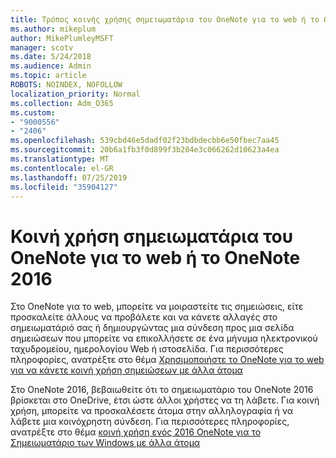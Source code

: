 ```yaml
---
title: Τρόπος κοινής χρήσης σημειωματάρια του OneNote για το web ή το OneNote 2016
ms.author: mikeplum
author: MikePlumleyMSFT
manager: scotv
ms.date: 5/24/2018
ms.audience: Admin
ms.topic: article
ROBOTS: NOINDEX, NOFOLLOW
localization_priority: Normal
ms.collection: Adm_O365
ms.custom:
- "9000556"
- "2406"
ms.openlocfilehash: 539cbd46e5dadf02f23bdbdecbb6e50fbec7aa45
ms.sourcegitcommit: 20b6a1fb3f0d899f3b204e3c066262d10623a4ea
ms.translationtype: MT
ms.contentlocale: el-GR
ms.lasthandoff: 07/25/2019
ms.locfileid: "35904127"
---
```

# <a name="share-notebooks-in-onenote-for-the-web-or-onenote-2016"></a>Κοινή χρήση σημειωματάρια του OneNote για το web ή το OneNote 2016

Στο OneNote για το web, μπορείτε να μοιραστείτε τις σημειώσεις, είτε προσκαλείτε άλλους να προβάλετε και να κάνετε αλλαγές στο σημειωματάριό σας ή δημιουργώντας μια σύνδεση προς μια σελίδα σημειώσεων που μπορείτε να επικολλήσετε σε ένα μήνυμα ηλεκτρονικού ταχυδρομείου, ημερολογίου Web ή ιστοσελίδα. Για περισσότερες πληροφορίες, ανατρέξτε στο θέμα [Χρησιμοποιήστε το OneNote για το web για να κάνετε κοινή χρήση σημειώσεων με άλλα άτομα](https://support.office.com/article/D3481FBE-E06C-4883-B7E9-B2EE9F38AED3)

Στο OneNote 2016, βεβαιωθείτε ότι το σημειωματάριο του OneNote 2016 βρίσκεται στο OneDrive, έτσι ώστε άλλοι χρήστες να τη λάβετε. Για κοινή χρήση, μπορείτε να προσκαλέσετε άτομα στην αλληλογραφία ή να λάβετε μια κοινόχρηστη σύνδεση. Για περισσότερες πληροφορίες, ανατρέξτε στο θέμα [κοινή χρήση ενός 2016 OneNote για το Σημειωματάριο των Windows με άλλα άτομα](https://support.office.com/article/d14b6033-7a95-4536-9216-bb0a5e0f8285)